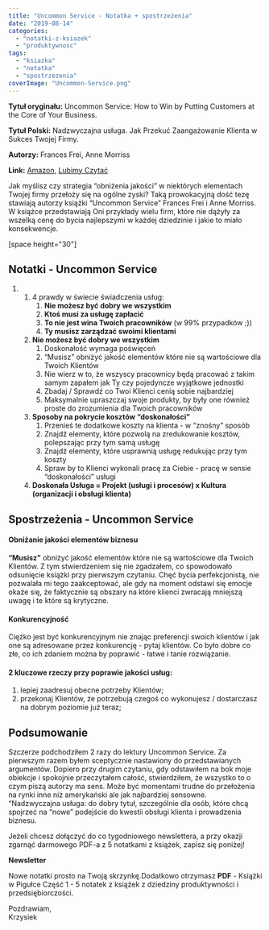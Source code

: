 ```yaml
---
title: "Uncommon Service - Notatka + spostrzeżenia"
date: "2019-08-14"
categories: 
  - "notatki-z-ksiazek"
  - "produktywnosc"
tags: 
  - "ksiazka"
  - "notatka"
  - "spostrzezenia"
coverImage: "Uncommon-Service.png"
---
```


**Tytuł oryginału:** Uncommon Service: How to Win by Putting Customers at the Core of Your Business.  
  
**Tytuł Polski:** Nadzwyczajna usługa. Jak Przekuć Zaangażowanie Klienta w Sukces Twojej Firmy.  
  
**Autorzy:** Frances Frei, Anne Morriss  
  
**Link:** [Amazon](https://www.amazon.com/Uncommon-Service-Putting-Customers-Business/dp/1422133311), [Lubimy Czytać](http://lubimyczytac.pl/ksiazka/271780/nadzwyczajna-usluga)   
  
Jak myślisz czy strategia “obniżenia jakości” w niektórych elementach Twojej firmy przełoży się na ogólne zyski? Taką prowokacyjną dość tezę stawiają autorzy książki “Uncommon Service” Frances Frei i Anne Morriss. W książce przedstawiają Oni przykłady wielu firm, które nie dążyły za wszelką cenę do bycia najlepszymi w każdej dziedzinie i jakie to miało konsekwencje.

\[space height="30"\]

## **Notatki - Uncommon Service**

1. 1. 4 prawdy w świecie świadczenia usług:
        1. **Nie możesz być dobry we wszystkim**
        2. **Ktoś musi za usługę zapłacić**
        3. **To nie jest wina Twoich pracowników** (w 99% przypadków ;))
        4. **Ty musisz zarządzać swoimi klientami**
    2. **Nie możesz być dobry we wszystkim**
        1. Doskonałość wymaga poświęceń
        2. “Musisz” obniżyć jakość elementów które nie są wartościowe dla Twoich Klientów
        3. Nie wierz w to, że wszyscy pracownicy będą pracować z takim samym zapałem jak Ty czy pojedyncze wyjątkowe jednostki
        4. Zbadaj / Sprawdź co Twoi Klienci cenią sobie najbardziej
        5. Maksymalnie upraszczaj swoje produkty, by były one również proste do zrozumienia dla Twoich pracowników
    3. **Sposoby na pokrycie kosztów “doskonałości”**
        1. Przenieś te dodatkowe koszty na klienta - w “znośny” sposób
        2. Znajdź elementy, które pozwolą na zredukowanie kosztów, polepszając przy tym samą usługę
        3. Znajdź elementy, które usprawnią usługę redukując przy tym koszty 
        4. Spraw by to Klienci wykonali pracę za Ciebie - pracę w sensie “doskonałości” usługi
    4. **Doskonała Usługa = Projekt (usługi i procesów) x Kultura (organizacji i obsługi klienta)**

## **Spostrzeżenia - Uncommon Service**

#### Obniżanie jakości elementów biznesu

**“Musisz”** obniżyć jakość elementów które nie są wartościowe dla Twoich Klientów. Z tym stwierdzeniem się nie zgadzałem, co spowodowało odsunięcie książki przy pierwszym czytaniu. Chęć bycia perfekcjonistą, nie pozwalała mi tego zaakceptować, ale gdy na moment odstawi się emocje okaże się, że faktycznie są obszary na które klienci zwracają mniejszą uwagę i te które są krytyczne.

#### Konkurencyjność

Ciężko jest być konkurencyjnym nie znając preferencji swoich klientów i jak one są adresowane przez konkurencję - pytaj klientów. Co było dobre co złe, co ich zdaniem można by poprawić - łatwe i tanie rozwiązanie.

#### **2 kluczowe rzeczy przy poprawie jakości usług:**

1. lepiej zaadresuj obecne potrzeby Klientów;
2. przekonaj Klientów, że potrzebują czegoś co wykonujesz / dostarczasz na dobrym poziomie już teraz;

## **Podsumowanie**

Szczerze podchodziłem 2 razy do lektury Uncommon Service. Za pierwszym razem byłem sceptycznie nastawiony do przedstawianych argumentów. Dopiero przy drugim czytaniu, gdy odstawiłem na bok moje obiekcje i spokojnie przeczytałem całość, stwierdziłem, że wszystko to o czym piszą autorzy ma sens. Może być momentami trudne do przełożenia na rynki inne niż amerykański ale jak najbardziej sensowne.  “Nadzwyczajna usługa: do dobry tytuł, szczególnie dla osób, które chcą spojrzeć na “nowe” podejście do kwestii obsługi klienta i prowadzenia biznesu. 

Jeżeli chcesz dołączyć do co tygodniowego newslettera, a przy okazji zgarnąć darmowego PDF-a z 5 notatkami z książek, zapisz się poniżej!

**Newsletter**

Nowe notatki prosto na Twoją skrzynkę.Dodatkowo otrzymasz **PDF** - Książki w Pigułce Część 1 - 5 notatek z książek z dziedziny produktywności i przedsiębiorczości.

Pozdrawiam,  
Krzysiek

